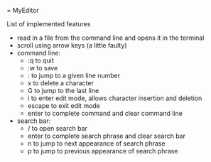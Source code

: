 = MyEditor

List of implemented features
- read in a file from the command line and opens it in the terminal
- scroll using arrow keys (a little faulty)
- command line:
  - :q to quit
  - :w to save
  - :<linenumber> to jump to a given line number
  - x to delete a character
  - G to jump to the last line
  - i to enter edit mode, allows character insertion and deletion
  - escape to exit edit mode
  - enter to complete command and clear command line
- search bar:
  - / to open search bar
  - enter to complete search phrase and clear search bar
  - n to jump to next appearance of search phrase
  - p to jump to previous appearance of search phrase
